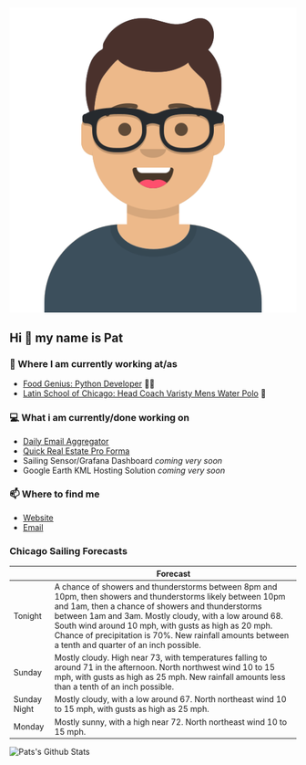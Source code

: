 [![Social banner for p-j-falconer](https://raw.githubusercontent.com/P-J-FALCONER/P-J-FALCONER/master/assets/avataaars.svg)](https://patfalconer.com/)
## Hi :wave: my name is Pat

### 💼 Where I am currently working at/as
- [Food Genius: Python Developer](https://getfoodgenius.com/) 🍔🐍
- [Latin School of Chicago: Head Coach Varisty Mens Water Polo](https://www.latinschool.org/) 🤽


### 💻 What i am currently/done working on
 - [Daily Email Aggregator](https://github.com/P-J-FALCONER/dott_daily_mail)
 - [Quick Real Estate Pro Forma](https://github.com/P-J-FALCONER/henry)
 - Sailing Sensor/Grafana Dashboard *coming very soon*
 - Google Earth KML Hosting Solution *coming very soon*

### 📫 Where to find me
 - [Website](https://patfalconer.com/)
 - [Email](mailto:patrick.j.falconer@gmail.com)


### Chicago Sailing Forecasts
|   | Forecast  |
|---|---|
| Tonight | A chance of showers and thunderstorms between 8pm and 10pm, then showers and thunderstorms likely between 10pm and 1am, then a chance of showers and thunderstorms between 1am and 3am. Mostly cloudy, with a low around 68. South wind around 10 mph, with gusts as high as 20 mph. Chance of precipitation is 70%. New rainfall amounts between a tenth and quarter of an inch possible. |
| Sunday | Mostly cloudy. High near 73, with temperatures falling to around 71 in the afternoon. North northwest wind 10 to 15 mph, with gusts as high as 25 mph. New rainfall amounts less than a tenth of an inch possible. |
| Sunday Night | Mostly cloudy, with a low around 67. North northeast wind 10 to 15 mph, with gusts as high as 25 mph. |
| Monday | Mostly sunny, with a high near 72. North northeast wind 10 to 15 mph. |

![Pats's Github Stats](https://github-readme-stats.vercel.app/api?username=p-j-falconer&show_icons=true&theme=radical)
